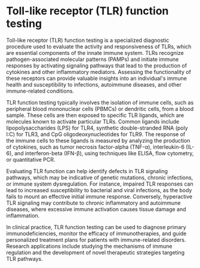 <!--
source: GPT-4o
tags: receptors tests
-->

# Toll-like receptor (TLR) function testing

Toll-like receptor (TLR) function testing is a specialized diagnostic procedure used to evaluate the activity and responsiveness of TLRs, which are essential components of the innate immune system. TLRs recognize pathogen-associated molecular patterns (PAMPs) and initiate immune responses by activating signaling pathways that lead to the production of cytokines and other inflammatory mediators. Assessing the functionality of these receptors can provide valuable insights into an individual's immune health and susceptibility to infections, autoimmune diseases, and other immune-related conditions.

TLR function testing typically involves the isolation of immune cells, such as peripheral blood mononuclear cells (PBMCs) or dendritic cells, from a blood sample. These cells are then exposed to specific TLR ligands, which are molecules known to activate particular TLRs. Common ligands include lipopolysaccharides (LPS) for TLR4, synthetic double-stranded RNA (poly I:C) for TLR3, and CpG oligodeoxynucleotides for TLR9. The response of the immune cells to these ligands is measured by analyzing the production of cytokines, such as tumor necrosis factor-alpha (TNF-α), interleukin-6 (IL-6), and interferon-beta (IFN-β), using techniques like ELISA, flow cytometry, or quantitative PCR.

Evaluating TLR function can help identify defects in TLR signaling pathways, which may be indicative of genetic mutations, chronic infections, or immune system dysregulation. For instance, impaired TLR responses can lead to increased susceptibility to bacterial and viral infections, as the body fails to mount an effective initial immune response. Conversely, hyperactive TLR signaling may contribute to chronic inflammatory and autoimmune diseases, where excessive immune activation causes tissue damage and inflammation.

In clinical practice, TLR function testing can be used to diagnose primary immunodeficiencies, monitor the efficacy of immunotherapies, and guide personalized treatment plans for patients with immune-related disorders. Research applications include studying the mechanisms of immune regulation and the development of novel therapeutic strategies targeting TLR pathways.
